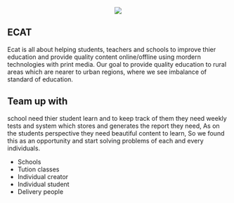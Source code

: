 <p align="center"><img src="https://res.cloudinary.com/dpccmon9r/image/upload/v1594349944/cat_es9n9e.png" /></p>

##  ECAT

Ecat is all about helping students, teachers and schools to improve thier education and provide quality content online/offline using mordern technologies with print media.
Our goal to provide quality education to rural areas which are nearer to urban regions, where we see imbalance of standard of education.

## Team up with

school need thier student learn and to keep track of them they need weekly tests and system which stores and generates the report they need, As on the students perspective they need beautiful content to learn, So we found this as an opportunity and start solving problems of each and every individuals. 

  - Schools
  - Tution classes
  - Individual creator
  - Individual student
  - Delivery people


